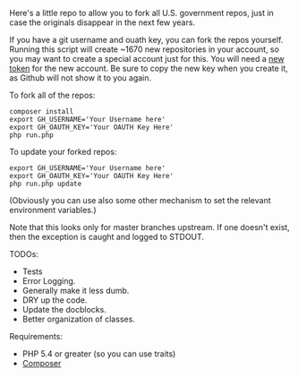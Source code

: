 Here's a little repo to allow you to fork all U.S. government repos, just in case the originals disappear in the next few years.

If you have a git username and ouath key, you can fork the repos yourself. Running this script will create ~1670 new repositories in your account, so you may want to create a special account just for this. You will need a [new token](https://help.github.com/articles/creating-an-access-token-for-command-line-use/) for the new account. Be sure to copy the new key when you create it, as Github will not show it to you again.

To fork all of the repos:

```
composer install
export GH_USERNAME='Your Username here'
export GH_OAUTH_KEY='Your OAUTH Key Here'
php run.php
```

To update your forked repos:
```
export GH_USERNAME='Your Username here'
export GH_OAUTH_KEY='Your OAUTH Key Here'
php run.php update
```

(Obviously you can use also  some other mechanism to set the relevant environment variables.)

Note that this looks only for master branches upstream. If one doesn't exist, then the exception is caught and logged to STDOUT.

TODOs:
* Tests
* Error Logging.
* Generally make it less dumb.
* DRY up the code.
* Update the docblocks.
* Better organization of classes.

Requirements:
* PHP 5.4 or greater (so you can use traits)
* [Composer](https://getcomposer.org/)
